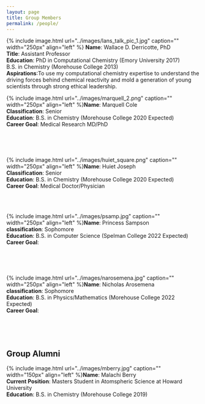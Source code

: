 ```yaml
---
layout: page
title: Group Members
permalink: /people/
---
```


{% include image.html url="../images/lans_talk_pic_1.jpg" caption="" width="250px" align="left" %} **Name**: Wallace D. Derricotte, PhD  
**Title**: Assistant Professor  
**Education**: PhD in Computational Chemistry (Emory University 2017)  
               B.S. in Chemistry (Morehouse College 2013)  
**Aspirations**:To use my computational chemistry expertise to understand the driving forces behind chemical reactivity and mold a generation of young scientists through strong ethical leadership.  


{% include image.html url="../images/marquell_2.png" caption="" width="250px" align="left" %}**Name**: Marquell Cole  
**Classification**: Senior  
**Education**: B.S. in Chemistry (Morehouse College 2020 Expected)  
**Career Goal**: Medical Research MD/PhD  

&nbsp;

&nbsp;


{% include image.html url="../images/huiet_square.png" caption="" width="250px" align="left" %}**Name**: Huiet Joseph    
**Classification**: Senior  
**Education**: B.S. in Chemistry (Morehouse College 2020 Expected)  
**Career Goal**: Medical Doctor/Physician  
&nbsp;

&nbsp;

{% include image.html url="../images/psamp.jpg" caption="" width="250px" align="left" %}**Name**: Princess Sampson  
**classification**: Sophomore  
**Education**: B.S. in Computer Science (Spelman College 2022 Expected)  
**Career Goal**: 
&nbsp;

&nbsp;

&nbsp;

{% include image.html url="../images/narosemena.jpg" caption="" width="250px" align="left" %}**Name**: Nicholas Arosemena  
**classification**: Sophomore  
**Education**: B.S. in Physics/Mathematics (Morehouse College 2022 Expected)  
**Career Goal**:
&nbsp;

&nbsp;

&nbsp;

## Group Alumni
{% include image.html url="../images/mberry.jpg" caption="" width="150px" align="left" %}**Name**: Malachi Berry  
**Current Position**: Masters Student in Atomspheric Science at Howard University  
**Education**: B.S. in Chemistry (Morehouse College 2019)
